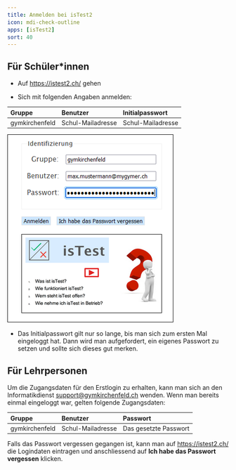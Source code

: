 ```yaml
---
title: Anmelden bei isTest2
icon: mdi-check-outline
apps: [isTest2]
sort: 40
---
```




## Für Schüler*innen

- Auf https://istest2.ch/ gehen

- Sich mit folgenden Angaben anmelden: 

| Gruppe         | Benutzer          | Initialpasswort   |
| :------------- | :---------------- | :---------------- |
| gymkirchenfeld | Schul-Mailadresse | Schul-Mailadresse |

![](./images/istest01.png)

- Das Initialpasswort gilt nur so lange, bis man sich zum ersten Mal eingeloggt hat. Dann wird man aufgefordert, ein eigenes Passwort zu setzen und sollte sich dieses gut merken.

## Für Lehrpersonen

Um die Zugangsdaten für den Erstlogin zu erhalten, kann man sich an den Informatikdienst support@gymkirchenfeld.ch wenden. Wenn man bereits einmal eingeloggt war, gelten folgende Zugangsdaten:

| Gruppe         | Benutzer          | Passwort              |
| :------------- | :---------------- | :-------------------- |
| gymkirchenfeld | Schul-Mailadresse | Das gesetzte Passwort |

Falls das Passwort vergessen gegangen ist, kann man auf https://istest2.ch/ die Logindaten eintragen und anschliessend auf __Ich habe das Passwort vergessen__ klicken.
